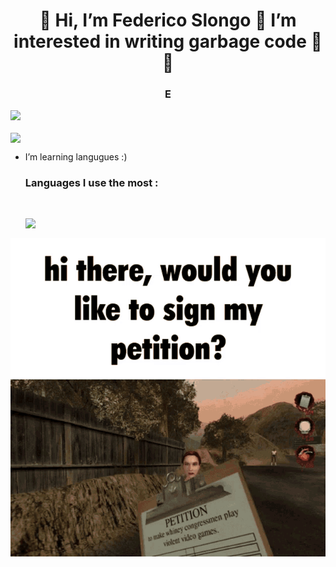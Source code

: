 <h1 align="center">👋 Hi, I’m Federico Slongo 💖 I’m interested in writing garbage code 💖 🌱 </h1>
<h3 align="center">E</h3>

<p align="left"> <img src="https://github-readme-stats.vercel.app/api/?username=FedericoSlongo&label=Profile%20views&color=0e75b6&style=flat"/> </p>
<p><img align="center" src="https://github-readme-streak-stats.herokuapp.com/?user=FedericoSlongo&"/></p>

- I’m learning langugues :)

  <h3 align="left">Languages I use the most :</h3><br>
  <p><img align="left" src="https://github-readme-stats.vercel.app/api/top-langs?username=FedericoSlongo&show_icons=true&locale=en&layout=compact"/></p>
<br>
<p align = "center">
<img src = "./postal-postal2.gif">
  </p>  
